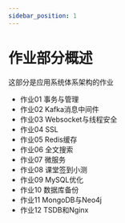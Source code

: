 ```yaml
---
sidebar_position: 1
---
```

# 作业部分概述
这部分是应用系统体系架构的作业

- 作业01 事务与管理
- 作业02 Kafka消息中间件
- 作业03 Websocket与线程安全
- 作业04 SSL
- 作业05 Redis缓存
- 作业06 全文搜索
- 作业07 微服务
- 作业08 课堂签到小测
- 作业09 MySQL优化
- 作业10 数据库备份
- 作业11 MongoDB与Neo4j
- 作业12 TSDB和Nginx
